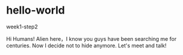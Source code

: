 # hello-world
week1-step2

Hi Humans!
Alien here，I know you guys have been searching me for centuries. Now I decide not to hide anymore.
Let's meet and talk!

